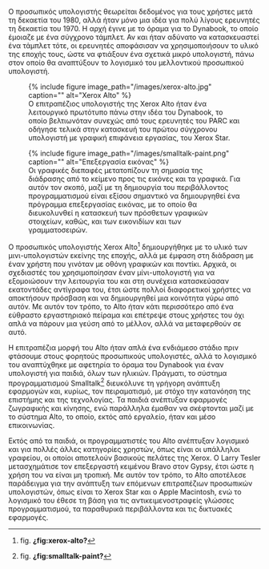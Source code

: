 Ο προσωπικός υπολογιστής θεωρείται δεδομένος για τους χρήστες μετά τη
δεκαετία του 1980, αλλά ήταν μόνο μια ιδέα για πολύ λίγους ερευνητές τη
δεκαετία του 1970. Η αρχή έγινε με το όραμα για το Dynabook, το οποίο
έμοιαζε με ένα σύγχρονο τάμπλετ. Αν και ήταν αδύνατο να κατασκευαστεί
ένα τάμπλετ τότε, οι ερευνητές αποφάσισαν να χρησιμοποιήσουν το υλικό
της εποχής τους, ώστε να φτιάξουν ένα σχετικά μικρό υπολογιστή, πάνω
στον οποίο θα αναπτύξουν το λογισμικό του μελλοντικού προσωπικού
υπολογιστή.

<figure id="fig:xerox-alto">
{% include figure image_path="/images/xerox-alto.jpg" caption=""
alt="Xerox Alto" %}
<figcaption>
Ο επιτραπέζιος υπολογιστής της Xerox Alto ήταν ένα λειτουργικό πρωτότυπο
πάνω στην ιδέα του Dynabook, το οποίο βελτιωνόταν συνεχώς από τους
ερευνητές του PARC και οδήγησε τελικά στην κατασκευή του πρώτου
σύγχρονου υπολογιστή με γραφική επιφάνεια εργασίας, του Xerox Star.
</figcaption>
</figure>
<figure id="fig:smalltalk-paint">
{% include figure image_path="/images/smalltalk-paint.png" caption=""
alt="Eπεξεργασία εικόνας" %}
<figcaption>
Οι γραφικές διεπαφές μετατοπίζουν τη σημασία της διάδρασης από το
κείμενο προς τις εικόνες και τα γραφικά. Για αυτόν τον σκοπό, μαζί με τη
δημιουργία του περιβάλλοντος προγραμματισμού είναι εξίσου σημαντικό να
δημιουργηθεί ένα πρόγραμμα επεξεργασίας εικόνας, με το οποίο θα
διευκολυνθεί η κατασκευή των πρόσθετων γραφικών στοιχείων, καθώς, και
των εικονιδίων και των γραμματοσειρών.
</figcaption>
</figure>

Ο προσωπικός υπολογιστής Xerox Alto[^1] δημιουργήθηκε με το υλικό των
μινι-υπολογιστών εκείνης της εποχής, αλλά με έμφαση στη διάδραση με έναν
χρήστη που γινόταν με οθόνη γραφικών και ποντίκι. Αρχικά, οι σχεδιαστές
του χρησιμοποίησαν έναν μίνι-υπολογιστή για να εξομοιώσουν την
λειτουργία του και στη συνέχεια κατασκεύασαν εκατοντάδες αντίγραφα του,
έτσι ώστε πολλοί διαφορετικοί χρήστες να αποκτήσουν πρόσβαση και να
δημιουργηθεί μια κοινότητα γύρω από αυτόν. Με αυτόν τον τρόπο, το Alto
ήταν κάτι περισσότερο από ένα εύθραστο εργαστηριακό πείραμα και επέτρεψε
στους χρήστες του όχι απλά να πάρουν μια γεύση από το μέλλον, αλλά να
μεταφερθούν σε αυτό.

Η επιτραπέζια μορφή του Alto ήταν απλά ένα ενδιάμεσο στάδιο πριν
φτάσουμε στους φορητούς προσωπικούς υπολογιστές, αλλά το λογισμικό του
αναπτύχθηκε με αφετηρία το όραμα του Dynabook για έναν υπολογιστή για
παιδιά, όλων των ηλικιών. Πράγματι, το σύστημα προγραμματισμού
Smalltalk[^2] διευκόλυνε τη γρήγορη ανάπτυξη εφαρμογών και, κυρίως, τον
πειραματισμό, με στόχο την κατανόηση της επιστήμης και της τεχνολογίας.
Τα παιδιά ανέπτυξαν εφαρμογές ζωγραφικής και κίνησης, ενώ παράλληλα
έμαθαν να σκέφτονται μαζί με το σύστημα Alto, το οποίο, εκτός από
εργαλείο, ήταν και μέσο επικοινωνίας.

Εκτός από τα παιδιά, οι προγραμματιστές του Alto ανέπτυξαν λογισμικό και
για πολλές άλλες κατηγορίες χρηστών, όπως είναι οι υπάλληλοι γραφείου,
οι οποίοι αποτελούν βασικούς πελάτες της Xerox. Ο Larry Tesler
μετασχημάτισε τον επεξεργαστή κειμένου Bravo στον Gypsy, έτσι ώστε η
χρήση του να είναι μη τροπική. Με αυτόν τον τρόπο, το Alto αποτέλεσε
παράδειγμα για την ανάπτυξη των επόμενων επιτραπέζιων προσωπικών
υπολογιστών, όπως είναι το Xerox Star και ο Apple Macintosh, ενώ το
λογισμικό του έθεσε τη βάση για τις αντικειμενοστραφείς γλώσσες
προγραμματισμού, τα παραθυρικά περιβάλλοντα και τις δικτυακές εφαρμογές.

[^1]: fig. **¿fig:xerox-alto?**

[^2]: fig. **¿fig:smalltalk-paint?**

